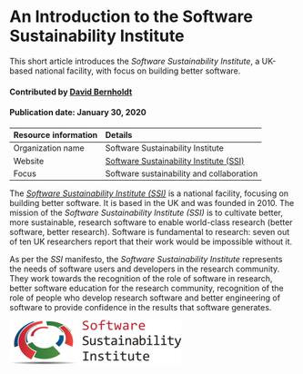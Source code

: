# An Introduction to the Software Sustainability Institute

<!-- deck text start --> 
This short article introduces the *Software Sustainability Institute*, a UK-based national facility, with focus on building better software.
<!-- deck text end --> 

#### Contributed by [David Bernholdt](http://github.com/bernhold)
#### Publication date: January 30, 2020

Resource information | Details 
:--- | :--- 
Organization name | Software Sustainability Institute
Website | [Software Sustainability Institute (SSI)](https://www.software.ac.uk/)
Focus | Software sustainability and collaboration

The *[Software Sustainability Institute (SSI)](https://www.software.ac.uk/)* is a national facility, focusing on building better software. It is based in the UK and was founded in 2010. The mission of the *Software Sustainability Institute (SSI)* is to cultivate better, more sustainable, research software to enable world-class research (better software, better research). Software is fundamental to research: seven out of ten UK researchers report that their work would be impossible without it.

As per the *SSI* manifesto, the *Software Sustainability Institute* represents the needs of software users and developers in the research community. They work towards the recognition of the role of software in research, better software education for the research community, recognition of the role of people who develop research software and better engineering of software to provide confidence in the results that software generates.

<img src='../images/Logo-class-ssi.png' class='logo' />



<!---
Publish: yes
Topics: Projects and organizations, Software Sustainability
--->
